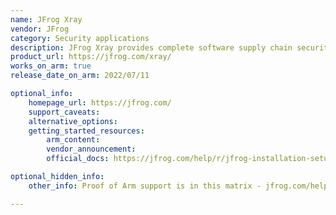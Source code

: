 ```yaml
---
name: JFrog Xray
vendor: JFrog
category: Security applications
description: JFrog Xray provides complete software supply chain security in conjunction with JFrog Platform components.
product_url: https://jfrog.com/xray/
works_on_arm: true
release_date_on_arm: 2022/07/11

optional_info:
    homepage_url: https://jfrog.com/
    support_caveats:
    alternative_options:
    getting_started_resources:
        arm_content: 
        vendor_announcement: 
        official_docs: https://jfrog.com/help/r/jfrog-installation-setup-documentation/requirements-matrix

optional_hidden_info:
    other_info: Proof of Arm support is in this matrix - jfrog.com/help/r/jfrog-installation-setup-documentation/requirements-matrix.

---
```

